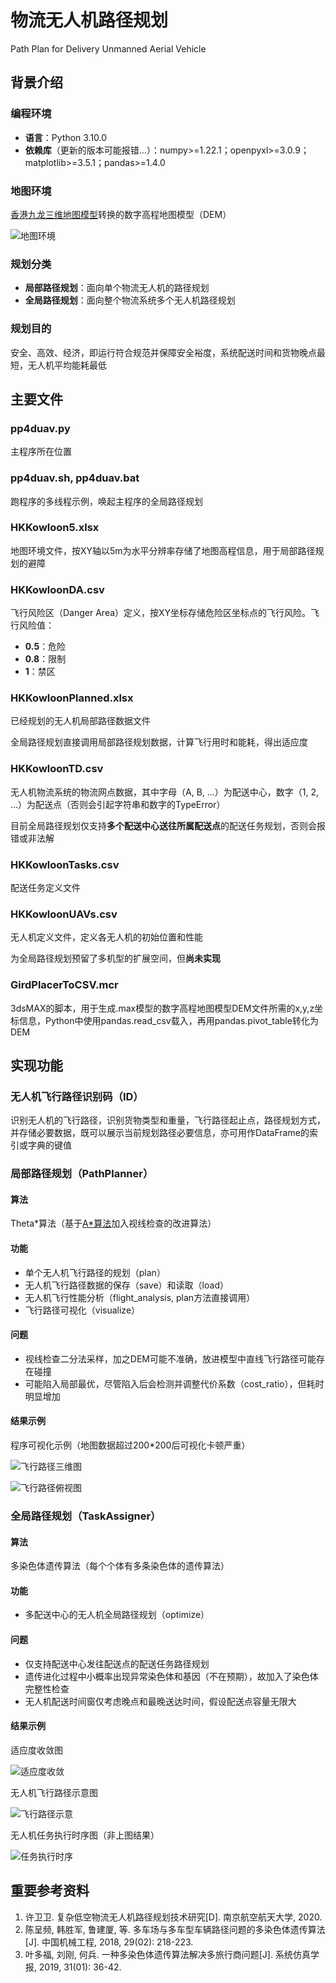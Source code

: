 # 物流无人机路径规划

Path Plan for Delivery Unmanned Aerial Vehicle

## 背景介绍

### 编程环境

- **语言**：Python 3.10.0
- **依赖库**（更新的版本可能报错...）：numpy>=1.22.1；openpyxl>=3.0.9；matplotlib>=3.5.1；pandas>=1.4.0

### 地图环境

[香港九龙三维地图模型](https://www.hkmapservice.gov.hk/OneStopSystem/map-search?product=OSSCatB)转换的数字高程地图模型（DEM）

![地图环境](/images/map.png)

### 规划分类

- **局部路径规划**：面向单个物流无人机的路径规划
- **全局路径规划**：面向整个物流系统多个无人机路径规划

### 规划目的

安全、高效、经济，即运行符合规范并保障安全裕度，系统配送时间和货物晚点最短，无人机平均能耗最低

## 主要文件

### pp4duav.py

主程序所在位置

### pp4duav.sh, pp4duav.bat

跑程序的多线程示例，唤起主程序的全局路径规划

### HKKowloon5.xlsx

地图环境文件，按XY轴以5m为水平分辨率存储了地图高程信息，用于局部路径规划的避障

### HKKowloonDA.csv

飞行风险区（Danger Area）定义，按XY坐标存储危险区坐标点的飞行风险。飞行风险值：

- **0.5**：危险
- **0.8**：限制
- **1**：禁区

### HKKowloonPlanned.xlsx

已经规划的无人机局部路径数据文件

全局路径规划直接调用局部路径规划数据，计算飞行用时和能耗，得出适应度

### HKKowloonTD.csv

无人机物流系统的物流网点数据，其中字母（A, B, ...）为配送中心，数字（1, 2, ...）为配送点（否则会引起字符串和数字的TypeError）

目前全局路径规划仅支持**多个配送中心送往所属配送点**的配送任务规划，否则会报错或非法解

### HKKowloonTasks.csv

配送任务定义文件

### HKKowloonUAVs.csv

无人机定义文件，定义各无人机的初始位置和性能

为全局路径规划预留了多机型的扩展空间，但**尚未实现**

### GirdPlacerToCSV.mcr

3dsMAX的脚本，用于生成.max模型的数字高程地图模型DEM文件所需的x,y,z坐标信息，Python中使用pandas.read_csv载入，再用pandas.pivot_table转化为DEM

## 实现功能

### 无人机飞行路径识别码（ID）

识别无人机的飞行路径，识别货物类型和重量，飞行路径起止点，路径规划方式，并存储必要数据，既可以展示当前规划路径必要信息，亦可用作DataFrame的索引或字典的键值

### 局部路径规划（PathPlanner）

#### 算法

Theta\*算法（基于[A\*算法](https://github.com/zhm-real/PathPlanning)加入视线检查的改进算法）

#### 功能

- 单个无人机飞行路径的规划（plan）
- 无人机飞行路径数据的保存（save）和读取（load）
- 无人机飞行性能分析（flight_analysis, plan方法直接调用）
- 飞行路径可视化（visualize）

#### 问题

- 视线检查二分法采样，加之DEM可能不准确，放进模型中直线飞行路径可能存在碰撞
- 可能陷入局部最优，尽管陷入后会检测并调整代价系数（cost_ratio），但耗时明显增加

#### 结果示例

程序可视化示例（地图数据超过200\*200后可视化卡顿严重）

![飞行路径三维图](/images/theta-star_path.png)

![飞行路径俯视图](/images/theta-star_route.png)

### 全局路径规划（TaskAssigner）

#### 算法

多染色体遗传算法（每个个体有多条染色体的遗传算法）

#### 功能

- 多配送中心的无人机全局路径规划（optimize）

#### 问题

- 仅支持配送中心发往配送点的配送任务路径规划
- 遗传进化过程中小概率出现异常染色体和基因（不在预期），故加入了染色体完整性检查
- 无人机配送时间窗仅考虑晚点和最晚送达时间，假设配送点容量无限大

#### 结果示例

适应度收敛图

![适应度收敛](/images/ga_fit.png)

无人机飞行路径示意图

![飞行路径示意](/images/ga_route.png)

无人机任务执行时序图（非上图结果）

![任务执行时序](/images/ga_itinerary.png)

## 重要参考资料

1. 许卫卫. 复杂低空物流无人机路径规划技术研究[D]. 南京航空航天大学, 2020.
2. 陈呈频, 韩胜军, 鲁建厦, 等. 多车场与多车型车辆路径问题的多染色体遗传算法[J]. 中国机械工程, 2018, 29(02): 218-223.
3. 叶多福, 刘刚, 何兵. 一种多染色体遗传算法解决多旅行商问题[J]. 系统仿真学报, 2019, 31(01): 36-42.
